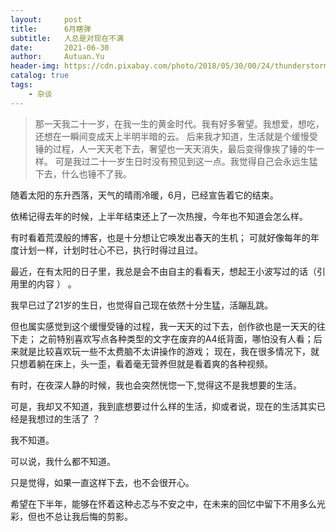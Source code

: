 ```yaml
---
layout:     post
title:      6月瞎弹
subtitle:   人总是对现在不满
date:       2021-06-30
author:     Autuan.Yu
header-img: https://cdn.pixabay.com/photo/2018/05/30/00/24/thunderstorm-3440450__340.jpg
catalog: true
tags:
    - 杂谈
---
```

>那一天我二十一岁，在我一生的黄金时代。我有好多奢望。我想爱，想吃，还想在一瞬间变成天上半明半暗的云。
>后来我才知道，生活就是个缓慢受锤的过程，人一天天老下去，奢望也一天天消失，最后变得像挨了锤的牛一样。
>可是我过二十一岁生日时没有预见到这一点。我觉得自己会永远生猛下去，什么也锤不了我。

随着太阳的东升西落，天气的晴雨冷暖，6月，已经宣告着它的结束。  

依稀记得去年的时候，上半年结束还上了一次热搜，今年也不知道会怎么样。  

有时看着荒漠般的博客，也是十分想让它唤发出春天的生机； 可就好像每年的年度计划一样，计划时壮心不已，执行时得过且过。  

最近，在有太阳的日子里，我总是会不由自主的看看天，想起王小波写过的话（引用里的内容 ） 。   

我早已过了21岁的生日，也觉得自己现在依然十分生猛，活蹦乱跳。  

但也属实感觉到这个缓慢受锤的过程，我一天天的过下去，创作欲也是一天天的往下走； 之前特别喜欢写点各种类型的文字在废弃的A4纸背面，哪怕没有人看；后来就是比较喜欢玩一些不太费脑不太讲操作的游戏； 现在，我在很多情况下，就只想着躺在床上，头一歪，看着毫无营养但就是看着爽的各种视频。  

有时，在夜深人静的时候，我也会突然恍惚一下,觉得这不是我想要的生活。  

可是，我却又不知道，我到底想要过什么样的生活，抑或者说，现在的生活其实已经是我想过的生活了 ？  

我不知道。  

可以说，我什么都不知道。  

只是觉得，如果一直这样下去，也不会很开心。  

希望在下半年，能够在怀着这种忐忑与不安之中，在未来的回忆中留下不用多么光彩，但也不总让我后悔的剪影。
